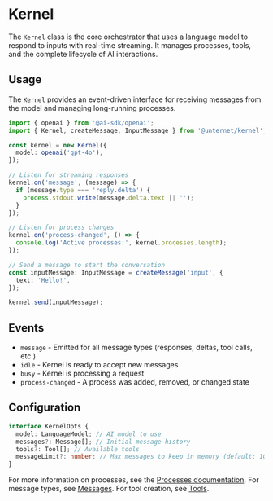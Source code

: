 # Kernel

The `Kernel` class is the core orchestrator that uses a language model to respond to inputs with real-time streaming. It manages processes, tools, and the complete lifecycle of AI interactions.

## Usage

The `Kernel` provides an event-driven interface for receiving messages from the model and managing long-running processes.

```typescript
import { openai } from '@ai-sdk/openai';
import { Kernel, createMessage, InputMessage } from '@unternet/kernel';

const kernel = new Kernel({
  model: openai('gpt-4o'),
});

// Listen for streaming responses
kernel.on('message', (message) => {
  if (message.type === 'reply.delta') {
    process.stdout.write(message.delta.text || '');
  }
});

// Listen for process changes
kernel.on('process-changed', () => {
  console.log('Active processes:', kernel.processes.length);
});

// Send a message to start the conversation
const inputMessage: InputMessage = createMessage('input', {
  text: 'Hello!',
});

kernel.send(inputMessage);
```

## Events

- `message` - Emitted for all message types (responses, deltas, tool calls, etc.)
- `idle` - Kernel is ready to accept new messages
- `busy` - Kernel is processing a request
- `process-changed` - A process was added, removed, or changed state

## Configuration

```typescript
interface KernelOpts {
  model: LanguageModel; // AI model to use
  messages?: Message[]; // Initial message history
  tools?: Tool[]; // Available tools
  messageLimit?: number; // Max messages to keep in memory (default: 100)
}
```

For more information on processes, see the [Processes documentation](./processes.md).
For message types, see [Messages](./messages.md).
For tool creation, see [Tools](./tools.md).
